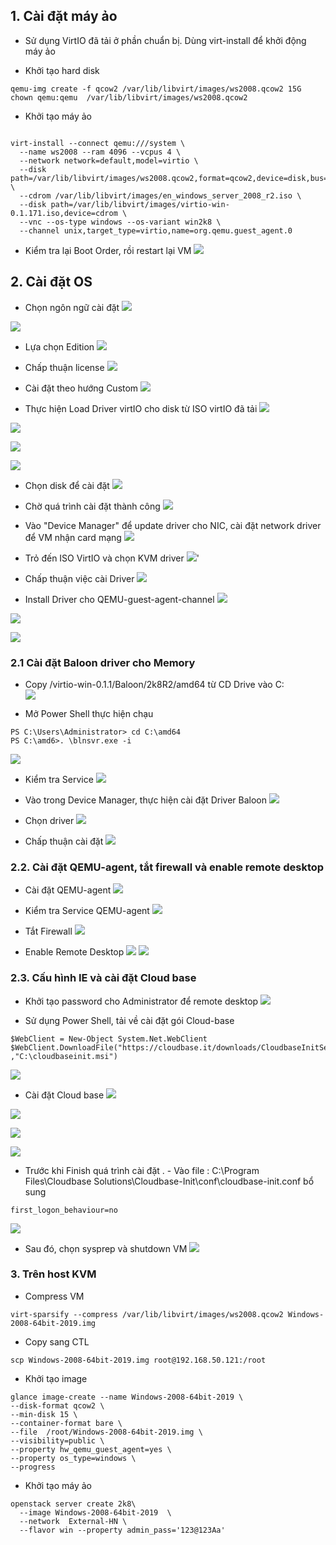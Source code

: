 

## 1. Cài đặt máy ảo 

- Sử dụng VirtIO đã tải ở phần chuẩn bị. Dùng virt-install để khởi động máy ảo 

- Khởi tạo hard disk
```
qemu-img create -f qcow2 /var/lib/libvirt/images/ws2008.qcow2 15G
chown qemu:qemu  /var/lib/libvirt/images/ws2008.qcow2
```

- Khởi tạo máy ảo
```

virt-install --connect qemu:///system \
  --name ws2008 --ram 4096 --vcpus 4 \
  --network network=default,model=virtio \
  --disk path=/var/lib/libvirt/images/ws2008.qcow2,format=qcow2,device=disk,bus=virtio \
  --cdrom /var/lib/libvirt/images/en_windows_server_2008_r2.iso \
  --disk path=/var/lib/libvirt/images/virtio-win-0.1.171.iso,device=cdrom \
  --vnc --os-type windows --os-variant win2k8 \
  --channel unix,target_type=virtio,name=org.qemu.guest_agent.0
```


- Kiểm tra lại Boot Order, rồi restart lại VM
![](https://i.imgur.com/LOqiBSN.png)



## 2. Cài đặt OS

- Chọn ngôn ngữ  cài đặt
![](https://i.imgur.com/llHArvD.png)

![](https://i.imgur.com/VVaUS9V.png)


- Lựa chọn Edition
![](https://i.imgur.com/e2320ys.png)


- Chấp thuận license
![](https://i.imgur.com/jlHAmAU.png)

- Cài đặt theo hướng Custom
![](https://i.imgur.com/ie5QoJa.png)

- Thực hiện Load Driver virtIO cho disk  từ ISO virtIO đã tải
![](https://i.imgur.com/8LsE9wI.png)

![](https://i.imgur.com/keMBTga.png)

![](https://i.imgur.com/QsT0XyM.png)

![](https://i.imgur.com/t9w0sea.png)


- Chọn disk để cài đặt
![](https://i.imgur.com/upAuhnf.png)


- Chờ quá trình cài đặt thành công
![](https://i.imgur.com/5oYkkPx.png)



- Vào "Device Manager" để update driver cho NIC, cài đặt network driver để VM nhận card mạng
![](https://i.imgur.com/JzQdN7u.png)


- Trỏ đến ISO VirtIO và chọn KVM driver 
![](https://i.imgur.com/9LmLF5u.png)'


- Chấp thuận việc cài Driver
![](https://i.imgur.com/IjmnG1M.png)


- Install Driver cho QEMU-guest-agent-channel
![](https://i.imgur.com/0GZ3igO.png)

![](https://i.imgur.com/ULee4QF.png)

![](https://i.imgur.com/33OjmeK.png)

### 2.1 Cài đặt Baloon driver cho Memory

- Copy /virtio-win-0.1.1/Baloon/2k8R2/amd64 từ CD Drive vào C:\
![](https://i.imgur.com/QAb8d5S.png)
 

- Mở Power Shell thực hiện chạu
```
PS C:\Users\Administrator> cd C:\amd64
PS C:\amd6>. \blnsvr.exe -i
```

![](https://i.imgur.com/4HtGK6y.png)


- Kiểm tra Service
![](https://i.imgur.com/d5eJ8ua.png)


- Vào trong Device Manager, thực hiện cài đặt Driver Baloon
![](https://i.imgur.com/d5eJ8ua.png)

- Chọn driver
![](https://i.imgur.com/JFCmKeX.png)

- Chấp thuận cài đặt
![](https://i.imgur.com/GUEEMox.png)


### 2.2. Cài đặt QEMU-agent, tắt firewall và enable remote desktop


- Cài đặt QEMU-agent
![](https://i.imgur.com/LLu4UX2.png)


- Kiểm tra Service QEMU-agent
![](https://i.imgur.com/0tO4XzV.png)


- Tắt Firewall 
![](https://i.imgur.com/t6tG5ug.png)

- Enable Remote Desktop
![](https://i.imgur.com/0xE4zgo.png)
![](https://i.imgur.com/RAXRNq4.png)


### 2.3. Cấu hình IE và cài đặt Cloud base


- Khởi tạo password cho Administrator để remote desktop
![](https://i.imgur.com/VRNUqWr.png)

- Sử dụng Power Shell, tải về cài đặt gói Cloud-base
```
$WebClient = New-Object System.Net.WebClient
$WebClient.DownloadFile("https://cloudbase.it/downloads/CloudbaseInitSetup_Stable_x64.msi" ,"C:\cloudbaseinit.msi")
```

![](https://i.imgur.com/HnPg42F.png)

- Cài đặt Cloud base
![](https://i.imgur.com/1ZFl8Lv.png)

![](https://i.imgur.com/qBushv9.png)

![](https://i.imgur.com/LJ7As22.png)

![](https://i.imgur.com/cWJ5rwo.png)


- Trước khi Finish quá trình cài đặt . - Vào file  : C:\Program Files\Cloudbase Solutions\Cloudbase-Init\conf\cloudbase-init.conf bổ sung

```
first_logon_behaviour=no
```

![](https://i.imgur.com/w4Mx7yK.png)


- Sau đó, chọn sysprep và shutdown VM
![](https://i.imgur.com/pvoec0f.png)



### 3. Trên host KVM


- Compress VM
```
virt-sparsify --compress /var/lib/libvirt/images/ws2008.qcow2 Windows-2008-64bit-2019.img
```

- Copy sang CTL
```
scp Windows-2008-64bit-2019.img root@192.168.50.121:/root
```

- Khởi tạo image
```
glance image-create --name Windows-2008-64bit-2019 \
--disk-format qcow2 \
--min-disk 15 \
--container-format bare \
--file  /root/Windows-2008-64bit-2019.img \
--visibility=public \
--property hw_qemu_guest_agent=yes \
--property os_type=windows \
--progress
```


- Khởi tạo máy ảo
```
openstack server create 2k8\
  --image Windows-2008-64bit-2019  \
  --network  External-HN \
  --flavor win --property admin_pass='123@123Aa' 
```